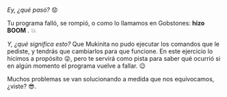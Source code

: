 _Ey, ¿qué pasó?_ :worried:

Tu programa falló, se rompió, o como lo llamamos en Gobstones: **hizo BOOM** . :boom:

_Y, ¿qué significa esto?_ Que Mukinita no pudo ejecutar los comandos que le pediste, y tendrás que cambiarlos para que funcione. En este ejercicio lo hicimos a propósito :stuck_out_tongue_winking_eye:, pero te servirá como pista para saber qué ocurrió si en algún momento el programa vuelve a fallar. :wink:

Muchos problemas se van solucionando a medida que nos equivocamos, ¿viste? :sunglasses:. 
